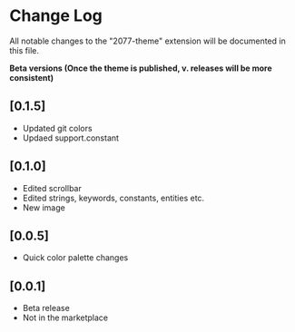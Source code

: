 # Change Log
All notable changes to the "2077-theme" extension will be documented in this file.

**Beta versions (Once the theme is published, v. releases will be more consistent)**

## [0.1.5]
- Updated git colors
- Updaed support.constant

## [0.1.0]
- Edited scrollbar
- Edited strings, keywords, constants, entities etc.
- New image

## [0.0.5]
- Quick color palette changes

## [0.0.1]
- Beta release
- Not in the marketplace

